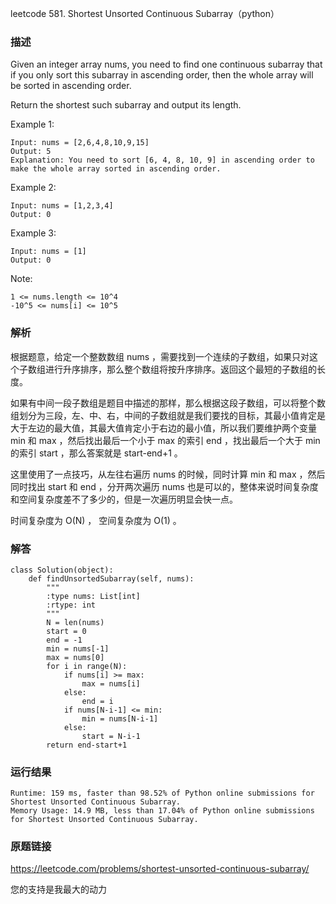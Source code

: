 leetcode  581. Shortest Unsorted Continuous Subarray（python）




### 描述

Given an integer array nums, you need to find one continuous subarray that if you only sort this subarray in ascending order, then the whole array will be sorted in ascending order.

Return the shortest such subarray and output its length.



Example 1:

	Input: nums = [2,6,4,8,10,9,15]
	Output: 5
	Explanation: You need to sort [6, 4, 8, 10, 9] in ascending order to make the whole array sorted in ascending order.

	
Example 2:

	Input: nums = [1,2,3,4]
	Output: 0


Example 3:

	Input: nums = [1]
	Output: 0




Note:

	1 <= nums.length <= 10^4
	-10^5 <= nums[i] <= 10^5


### 解析

根据题意，给定一个整数数组 nums ，需要找到一个连续的子数组，如果只对这个子数组进行升序排序，那么整个数组将按升序排序。返回这个最短的子数组的长度。


如果有中间一段子数组是题目中描述的那样，那么根据这段子数组，可以将整个数组划分为三段，左、中、右，中间的子数组就是我们要找的目标，其最小值肯定是大于左边的最大值，其最大值肯定小于右边的最小值，所以我们要维护两个变量 min 和 max ，然后找出最后一个小于 max 的索引 end ，找出最后一个大于 min 的索引 start ，那么答案就是 start-end+1 。

这里使用了一点技巧，从左往右遍历 nums 的时候，同时计算 min 和 max ，然后同时找出 start 和 end ，分开两次遍历 nums 也是可以的，整体来说时间复杂度和空间复杂度差不了多少的，但是一次遍历明显会快一点。


时间复杂度为 O(N) ， 空间复杂度为 O(1) 。


### 解答
				

	class Solution(object):
	    def findUnsortedSubarray(self, nums):
	        """
	        :type nums: List[int]
	        :rtype: int
	        """
	        N = len(nums)
	        start = 0
	        end = -1
	        min = nums[-1]
	        max = nums[0]
	        for i in range(N):
	            if nums[i] >= max:
	                max = nums[i]
	            else:
	                end = i
	            if nums[N-i-1] <= min:
	                min = nums[N-i-1]
	            else:
	                start = N-i-1
	        return end-start+1
            	      
			
### 运行结果

	Runtime: 159 ms, faster than 98.52% of Python online submissions for Shortest Unsorted Continuous Subarray.
	Memory Usage: 14.9 MB, less than 17.04% of Python online submissions for Shortest Unsorted Continuous Subarray.


### 原题链接


https://leetcode.com/problems/shortest-unsorted-continuous-subarray/


您的支持是我最大的动力
